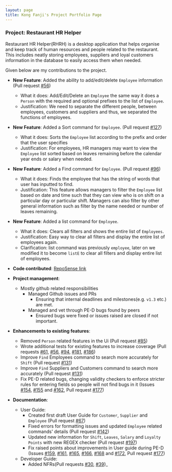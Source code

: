 ```yaml
---
layout: page
title: Kong Fanji's Project Portfolio Page
---
```


### Project: Restaurant HR Helper

Restaurant HR Helper(RHRH) is a desktop application that helps organise and keep track of human resources and people related to the restaurant.
This includes neatly storing employees, suppliers and loyal customers information in the database to easily access them when needed.

Given below are my contributions to the project.

* **New Feature**: Added the ability to add/edit/delete `Employee` information (Pull request [\#56](https://github.com/AY2122S1-CS2103T-T17-1/tp/pull/56))
    * What it does: Add/Edit/Delete an `Employee` the same way it does a `Person` with the required and optional prefixes to the list of `Employee`.
    * Justification: We need to separate the different people, between employees, customers and suppliers and thus, we separated the functions of employees.

* **New Feature**: Added a Sort command for `Employee`. (Pull request [\#127](https://github.com/AY2122S1-CS2103T-T17-1/tp/pull/127))
    * What it does: Sorts the `Employee` list according to the prefix and order that the user specifies
    * Justification: For employees, HR managers may want to view the `Employee` list sorted based on leaves remaining before the calendar year ends or salary when needed.
    
* **New Feature**: Added a Find command for `Employee`. (Pull request [\#96](https://github.com/AY2122S1-CS2103T-T17-1/tp/pull/96))
    * What it does: Finds the employee that has the string of words that user has inputted to find.
    * Justification: This feature allows managers to filter the `Employee` list based on date and time such that they can view who is on shift on a particular day or particular shift. Managers can also filter by other general information such as filter by the name needed or number of leaves remaining.

* **New Feature**: Added a list command for `Employee`.
    * What it does: Clears all filters and shows the entire list of `Employees`.
    * Justification: Easy way to clear all filters and display the entire list of employees again.
    * Clarification: list command was previously `employee`, later on we modified it to become `listE` to clear all filters and display entire list of employees.

* **Code contributed**: [RepoSense link](https://nus-cs2103-ay2122s1.github.io/tp-dashboard/?search=T17-1&sort=groupTitle&sortWithin=title&timeframe=commit&mergegroup=&groupSelect=groupByRepos&breakdown=true&checkedFileTypes=docs~functional-code~test-code~other&since=2021-09-17&tabOpen=true&tabType=authorship&tabAuthor=clementkfj&tabRepo=AY2122S1-CS2103T-T17-1%2Ftp%5Bmaster%5D&authorshipIsMergeGroup=false&authorshipFileTypes=docs~functional-code~test-code~other&authorshipIsBinaryFileTypeChecked=false)

* **Project management**:
  * Mostly github related responsibilities
    * Managed Github issues and PRs 
        * Ensuring that internal deadlines and milestones(e.g. `v1.3` etc.) are met.
    * Managed and vet through PE-D bugs found by peers
        * Ensured bugs were fixed or issues raised are closed if not important.

* **Enhancements to existing features**:
    * Removed `Person` related features in the Ui (Pull request [\#85](https://github.com/AY2122S1-CS2103T-T17-1/tp/pull/85))
    * Wrote additional tests for existing features to increase coverage (Pull requests [\#61](https://github.com/AY2122S1-CS2103T-T17-1/tp/pull/61), [\#56](https://github.com/AY2122S1-CS2103T-T17-1/tp/pull/56), [\#94](https://github.com/AY2122S1-CS2103T-T17-1/tp/pull/94), [\#181](https://github.com/AY2122S1-CS2103T-T17-1/tp/pull/181), [\#186](https://github.com/AY2122S1-CS2103T-T17-1/tp/pull/186))
    * Improve `Find` Employees command to search more accurately for `Shift` (Pull request [\#131](https://github.com/AY2122S1-CS2103T-T17-1/tp/pull/131))
    * Improve `Find` Suppliers and Customers command to search more accurately (Pull request [\#131](https://github.com/AY2122S1-CS2103T-T17-1/tp/pull/131))
    * Fix PE-D related bugs, changing validity checkers to enforce stricter rules for entering fields so people will not find bugs in it (Issues [\#154](https://github.com/AY2122S1-CS2103T-T17-1/tp/issues/154), [\#155](https://github.com/AY2122S1-CS2103T-T17-1/tp/issues/155) and [\#162](https://github.com/AY2122S1-CS2103T-T17-1/tp/issues/162), Pull request [\#177](https://github.com/AY2122S1-CS2103T-T17-1/tp/pull/177))

* **Documentation**:
    * User Guide:
        * Created first draft User Guide for `Customer`, `Supplier` and `Employee` (Pull request [\#67](https://github.com/AY2122S1-CS2103T-T17-1/tp/pull/67))
        * Fixed errors for formatting issues and updated `Employee` related commands' details (Pull request [\#142](https://github.com/AY2122S1-CS2103T-T17-1/tp/pull/142))
        * Updated new information for `Shift`, `Leaves`, `Salary` and `Loyalty Points` with new REGEX checker (Pull request [\#197](https://github.com/AY2122S1-CS2103T-T17-1/tp/pull/197))
        * Fix raised points about improvements in User guide during PE-D (Issues [\#159](https://github.com/AY2122S1-CS2103T-T17-1/tp/issues/159), [\#161](https://github.com/AY2122S1-CS2103T-T17-1/tp/issues/161), [\#165](https://github.com/AY2122S1-CS2103T-T17-1/tp/issues/165), [\#166](https://github.com/AY2122S1-CS2103T-T17-1/tp/issues/166), [\#168](https://github.com/AY2122S1-CS2103T-T17-1/tp/issues/168) and [\#172](https://github.com/AY2122S1-CS2103T-T17-1/tp/issues/172), Pull request [\#177](https://github.com/AY2122S1-CS2103T-T17-1/tp/pull/177))
    * Developer Guide:
        * Added NFRs(Pull requests [\#30](https://github.com/AY2122S1-CS2103T-T17-1/tp/pull/30), [\#39](https://github.com/AY2122S1-CS2103T-T17-1/tp/pull/39))_
  